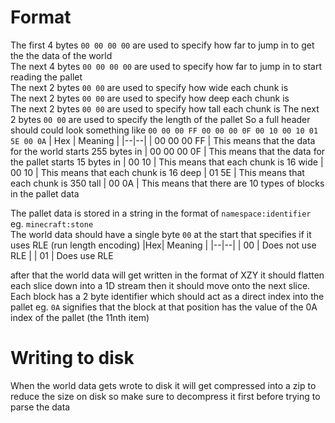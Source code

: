 # Format
The first 4 bytes `00 00 00 00` are used to specify how far to jump in to get the the data of the world  
The next 4 bytes `00 00 00 00` are used to specify how far to jump in to start reading the pallet  
The next 2 bytes `00 00` are used to specify how wide each chunk is  
The next 2 bytes `00 00` are used to specify how deep each chunk is  
The next 2 bytes `00 00` are used to specify how tall each chunk is
The next 2 bytes `00 00` are used to specify the length of the pallet
So a full header should could look something like  `00 00 00 FF 00 00 00 0F 00 10 00 10 01 5E 00 0A`
| Hex | Meaning |
|--|--|
| 00 00 00 FF | This means that the data for the world starts 255 bytes in 
| 00 00 00 0F | This means that the data for the pallet starts 15 bytes in
| 00 10 | This means that each chunk is 16 wide 
| 00 10 | This means that each chunk is 16 deep
| 01 5E | This means that each chunk is 350 tall
| 00 0A | This means that there are 10 types of blocks in the pallet data

The pallet data is stored in a string in the format of `namespace:identifier` eg. `minecraft:stone`  
The world data should have a single byte `00` at the start that specifies if it uses RLE (run length encoding)
|Hex| Meaning |
|--|--|
| 00 | Does not use RLE |
| 01 | Does use RLE

after that the world  data will get written in the format of XZY it should flatten each slice down into a 1D stream 
then it should move onto the next slice. Each block has a 2 byte identifier which should act as a direct index into the pallet eg. `0A` signifies that the block at that position has the value of the 0A index of the pallet (the 11nth item) 

# Writing to disk
When the world data gets wrote to disk it will get compressed into a zip to reduce the size on disk so make sure to decompress it first before trying to parse the data
